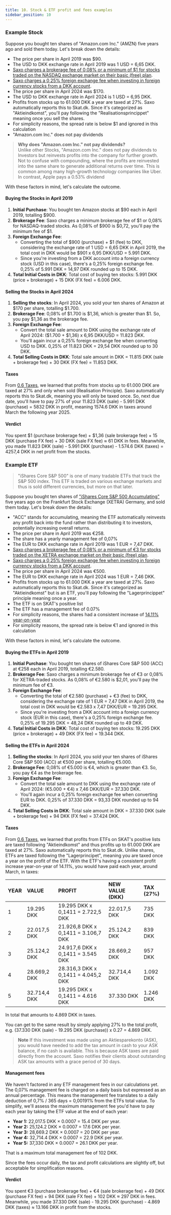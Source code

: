 ```yaml
---
title: 10. Stock & ETF profit and fees examples
sidebar_position: 10
---
```


### Example Stock
Suppose you bought ten shares of "Amazon.com Inc." (AMZN) five years ago and sold them today. Let's break down the details:
- The price per share in April 2019 was $90.
- The USD to DKK exchange rate in April 2019 was 1 USD = 6,65 DKK. 
- [Saxo charges a brokerage fee of 0,08% or a minimum of $1 for stocks traded on the NASDAQ exchange market on their basic (free) plan](https://www.home.saxo/rates-and-conditions/stocks/commissions).
- [Saxo charges a 0,25% foreign exchange fee when investing in foreign currency stocks from a DKK account](https://www.home.saxo/da-dk/rates-and-conditions/commissions-charges-and-margin-schedule).
- The price per share in April 2024 was $170.
- The USD to DKK exchange rate in April 2024 is 1 USD = 6,95 DKK.
- Profits from stocks up to 61.000 DKK a year are taxed at 27%. Saxo automatically reports this to Skat.dk. Since it's categorized as "Aktieindkomst", you'll pay following the "Realisationsprincippet" meaning once you sell the shares.
- For simplicity reasons, the spread rate is below $1 and ignored in this calculation
- "Amazon.com Inc." does not pay dividends

> **Why does "Amazon.com Inc." not pay dividends?**  
>  Unlike other Stocks, "Amazon.com Inc." does not pay dividends to Investors but reinvests profits into the company for further growth. Not to confuse with compounding, where the profits are reinvested into the same share to generate additional returns over time. This is common among many high-growth technology companies like Uber. In contrast, Apple pays a 0.53% dividend

With these factors in mind, let's calculate the outcome.

#### Buying the Stocks in April 2019
1. **Initial Purchase**: You bought ten Amazon stocks at $90 each in April 2019, totalling $900.
2. **Brokerage Fee**: Saxo charges a minimum brokerage fee of $1 or 0,08% for NASDAQ-traded stocks. As 0,08% of $900 is $0,72, you'll pay the minimum fee of $1.
3. **Foreign Exchange Fee**:
    - Converting the total of $900 (purchase) + $1 (fee) to DKK, considering the exchange rate of 1 USD = 6,65 DKK in April 2019, the total cost in DKK would be $901 x 6,95 DKK/USD = 5.991 DKK.
    - Since you're investing from a DKK account into a foreign currency stock (USD in this case), there's a 0,25% foreign exchange fee. 0,25% of 5.991  DKK = 14,97 DKK rounded up to 15 DKK.
4. **Total Initial Costs in DKK**: Total cost of buying ten stocks: 5.991 DKK (price + brokerage) + 15 DKK (FX fee) = 6.006 DKK.

#### Selling the Stocks in April 2024
1. **Selling the stocks**: In April 2024, you sold your ten shares of Amazon at $170 per share, totalling $1.700.
2. **Brokerage Fee**: 0,08% of $1.700 is $1,36, which is greater than $1. So, you pay $1,36 as the brokerage fee.
3. **Foreign Exchange Fee**:
    - Convert the total sale amount to DKK using the exchange rate of April 2024: ($1.700 + $1,36) x 6,95 DKK/USD = 11.823 DKK.
    - You'll again incur a 0,25% foreign exchange fee when converting USD to DKK. 0,25% of 11.823 DKK = 29,54 DKK rounded up to 30 DKK.
4. **Total Selling Costs in DKK**: Total sale amount in DKK = 11.815 DKK (sale + brokerage fee) + 30 DKK (FX fee) = 11.853 DKK.

#### Taxes
From [0.6 Taxes](https://github.com/dk-invest-101/DK-Investing-101/blob/main/0.6%20Taxes.md), we learned that profits from stocks up to 61.000 DKK are taxed at 27% and only when sold (Realisation Principle). Saxo automatically reports this to Skat.dk, meaning you will only be taxed once. So, next due date, you'll have to pay 27% of your 11.823 DKK (sale) - 5.991 DKK (purchase) = 5832 DKK in profit, meaning 1574.6 DKK in taxes around March the following year 2025.

#### Verdict
You spent $1 (purchase brokerage fee) + $1,36 (sale brokerage fee) + 15 DKK (purchase FX fee) + 30 DKK (sale FX fee) ≈ 61 DKK in fees. 
Meanwhile, you made 11.823 DKK (sale) - 5.991 DKK (purchase) - 1.574.6 DKK (taxes) = 4257,4 DKK in net profit from the stocks.


### Example ETF
> "iShares Core S&P 500" is one of many tradable ETFs that track the S&P 500 index. This ETF is traded on various exchange markets and thus is sold different currencies, but more on that later.

Suppose you bought ten shares of ["iShares Core S&P 500 Accumulating"](https://social.saxo/de6gni0?uuid=tRBROfo) five years ago on the Frankfurt Stock Exchange (XETRA) Germany, and sold them today. 
Let's break down the details:
- "ACC" stands for accumulating, meaning the ETF automatically reinvests any profit back into the fund rather than distributing it to investors, potentially increasing overall returns.
- The price per share in April 2019 was €258.
- The share has a yearly management fee of 0,07%
- The EUR to DKK exchange rate in April 2019 was 1 EUR = 7,47 DKK. 
- [Saxo charges a brokerage fee of 0,08% or a minimum of €3 for stocks traded on the XETRA exchange market on their basic (free) plan](https://www.home.saxo/rates-and-conditions/stocks/commissions).
- [Saxo charges a 0,25% foreign exchange fee when investing in foreign currency stocks from a DKK account](https://www.home.saxo/da-dk/rates-and-conditions/commissions-charges-and-margin-schedule).
- The price per share in April 2024 was €500.
- The EUR to DKK exchange rate in April 2024 was 1 EUR = 7,46 DKK. 
- Profits from stocks up to 61.000 DKK a year are taxed at 27%. Saxo automatically reports this to Skat.dk. Since it's categorized as "Aktieindkomst" but is an ETF, you'll pay following the "Lagerprincippet" principle meaning once a year.
- The ETF is on SKAT's positive list
- The ETF has a management fee of 0.07%
- For simplicity reasons, the shares had a consistent increase of [14.11% year-on-year](https://www.calculatorsoup.com/calculators/financial/compound-interest-calculator.php)
- For simplicity reasons, the spread rate is below €1 and ignored in this calculation

With these factors in mind, let's calculate the outcome.

#### Buying the ETFs in April 2019
1. **Initial Purchase**: You bought ten shares of iShares Core S&P 500 (ACC) at €258 each in April 2019, totalling €2.580.
2. **Brokerage Fee**: Saxo charges a minimum brokerage fee of €3 or 0,08% for XETRA-traded stocks. As 0,08% of €2.580 is $2,01, you'll pay the minimum fee of €3.
3. **Foreign Exchange Fee**:
    - Converting the total of €2.580 (purchase) + €3 (fee) to DKK, considering the exchange rate of 1 EUR = 7,47 DKK in April 2019, the total cost in DKK would be €2.583 x 7,47 DKK/EUR = 19.295 DKK.
    - Since you're investing from a DKK account into a foreign currency stock (EUR in this case), there's a 0,25% foreign exchange fee. 0,25% of 19.295 DKK = 48,24 DKK rounded up to 49 DKK.
4. **Total Initial Costs in DKK**: Total cost of buying ten stocks: 19.295 DKK (price + brokerage) + 49 DKK (FX fee) = 19.344 DKK.

#### Selling the ETFs in April 2024
1. **Selling the stocks**: In April 2024, you sold your ten shares of iShares Core S&P 500 (ACC) at €500 per share, totalling €5.000.
2. **Brokerage Fee**: 0,08% of €5.000 is €4, which is greater than €3. So, you pay €4 as the brokerage fee.
3. **Foreign Exchange Fee**:
    - Convert the total sale amount to DKK using the exchange rate of April 2024: (€5.000 + €4) x 7,46 DKK/EUR = 37.330 DKK.
    - You'll again incur a 0,25% foreign exchange fee when converting EUR to DKK. 0,25% of 37.330 DKK = 93,33 DKK rounded up to 94 DKK.
4. **Total Selling Costs in DKK**: Total sale amount in DKK = 37.330 DKK (sale + brokerage fee) + 94 DKK (FX fee) = 37.424 DKK.

#### Taxes
From [0.6 Taxes](https://github.com/dk-invest-101/DK-Investing-101/blob/main/0.6%20Taxes.md), we learned that profits from ETFs on SKAT's positive lists are taxed following "Aktieindkomst" and thus profits up to 61.000 DKK are taxed at 27%. Saxo automatically reports this to Skat.dk.
Unlike shares, ETFs are taxed following the "Lagerprincipet", meaning you are taxed once a year on the profit of the ETF. With the ETF's having a consistent profit increase year-on-year of 14.11%, you would have paid each year, around March, in taxes:

| **YEAR** | **VALUE**    | **PROFIT**                          | **NEW VALUE (DKK)** | **TAX (27%)** |
|:-------- |:------------ |:----------------------------------- |:------------------- |:------------- |
| 1        | 19.295 DKK   | 19.295 DKK x 0,1411 = 2.722,5 DKK   | 22.017,5 DKK        | 735 DKK       |
| 2        | 22.017,5 DKK | 21.926,8 DKK x 0,1411 = 3.106,7 DKK | 25.124,2 DKK        | 839 DKK       |
| 3        | 25.124,2 DKK | 24.917,6 DKK x 0,1411 = 3.545 DKK   | 28.669,2 DKK        | 957 DKK       |
| 4        | 28.669,2 DKK | 28.316,3 DKK x 0,1411 = 4.045,2 DKK | 32.714,4 DKK        | 1.092 DKK     |
| 5        | 32.714,4 DKK | 19.295 DKK x 0,1411 = 4.616 DKK     | 37.330 DKK          | 1.246 DKK     |

In total that amounts to 4.869 DKK in taxes. 

You can get to the same result by simply applying 27% to the total profit, e.g. (37.330 DKK (sale) - 19.295 DKK (purchase)) x 0.27 = 4.869 DKK.

> **Note** 
> If this investment was made using an Aktiesparekonto (ASK), you would have needed to add the tax amount in cash to your ASK balance, if no cash is available. This is because ASK taxes are paid directly from the account. Saxo notifies their clients about outstanding ASK tax amounts with a grace period of 30 days.

#### Management fees
We haven't factored in any ETF management fees in our calculations yet. The 0,07% management fee is charged on a daily basis but expressed as an annual percentage. This means the management fee translates to a daily deduction of 0,7% / 365 days = 0,00191% from the ETFs total value. To simplify, we'll assess the maximum management fee you'd have to pay each year by taking the ETF value at the end of each year:

- **Year 1:** 22,017.5 DKK × 0.0007 = 15.4 DKK per year.
- **Year 2:** 25,124.2 DKK × 0.0007 = 17.6 DKK per year.
- **Year 3:** 28,669.2 DKK × 0.0007 = 20 DKK per year.
- **Year 4:** 32,714.4 DKK × 0.0007 = 22.9 DKK per year.
- **Year 5:** 37,330 DKK × 0.0007 = 26.1 DKK per year. 

That is a maximum total management fee of 102 DKK. 

Since the fees occur daily, the tax and profit calculations are slightly off, but acceptable for simplification reasons.

#### Verdict
You spent €3 (purchase brokerage fee) + €4 (sale brokerage fee) + 49 DKK (purchase FX fee) + 94 DKK (sale FX fee) + 102 DKK ≈ 297 DKK in fees. 
Meanwhile, you made 37.330 DKK (sale) - 19.295 DKK (purchase) - 4.869 DKK (taxes) ≈ 13.166 DKK in profit from the stocks.





